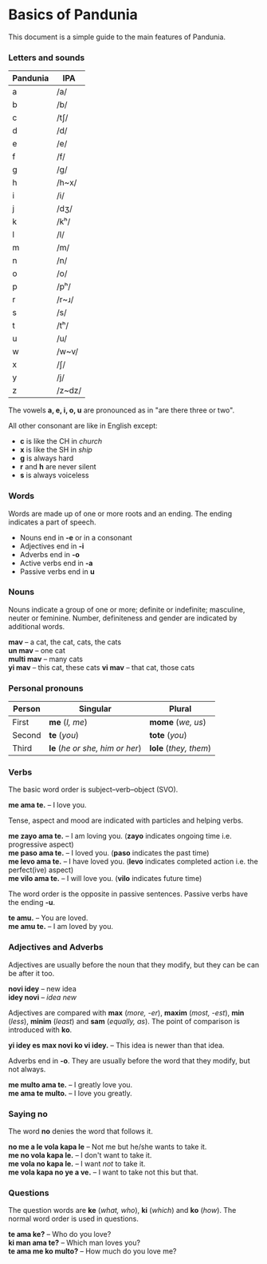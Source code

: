 # Basics of Pandunia

This document is a simple guide to the main features of Pandunia.


### Letters and sounds

| Pandunia | IPA |
|----------|-----|
| a | /a/ |
| b | /b/ |
| c | /tʃ/ |
| d | /d/ |
| e | /e/ |
| f | /f/ |
| g | /g/ |
| h | /h~x/ |
| i | /i/ |
| j | /dʒ/ |
| k | /kʰ/ |
| l | /l/ |
| m | /m/ |
| n | /n/ |
| o | /o/ |
| p | /pʰ/ |
| r | /r~ɹ/ |
| s | /s/ |
| t | /tʰ/ |
| u | /u/ |
| w | /w~v/ |
| x | /ʃ/ |
| y | /j/ |
| z | /z~dz/ |

The vowels **a, e, i, o, u** are pronounced as in "are there three or two".

All other consonant are like in English except:

- **c** is like the CH in _church_
- **x** is like the SH in _ship_
- **g** is always hard
- **r** and **h** are never silent
- **s** is always voiceless

### Words

Words are made up of one or more roots and an ending.
The ending indicates a part of speech.

- Nouns end in **-e** or in a consonant
- Adjectives end in **-i**
- Adverbs end in **-o**
- Active verbs end in **-a**
- Passive verbs end in **u**

### Nouns

Nouns indicate a group of one or more; definite or indefinite; masculine, neuter or feminine.
Number, definiteness and gender are indicated by additional words.

**mav**
– a cat, the cat, cats, the cats  
**un mav**
– one cat  
**multi mav**
– many cats  
**yi mav**
– this cat, these cats
**vi mav**
– that cat, those cats

### Personal pronouns

| Person | Singular                         | Plural                  |
|--------|----------------------------------|-------------------------|
| First  | **me** (_I, me_)                 | **mome** (_we, us_)     |
| Second | **te** (_you_)                   | **tote** (_you_)        |
| Third  | **le** (_he or she, him or her_) | **lole** (_they, them_) |

### Verbs

The basic word order is subject–verb–object (SVO).

**me ama te.**
– I love you.

Tense, aspect and mood are indicated with particles and helping verbs.

**me zayo ama te.**
– I am loving you.
(**zayo** indicates ongoing time i.e. progressive aspect)  
**me paso ama te.**
– I loved you.
(**paso** indicates the past time)  
**me levo ama te.**
– I have loved you.
(**levo** indicates completed action i.e. the perfect(ive) aspect)  
**me vilo ama te.**
– I will love you.
(**vilo** indicates future time)

The word order is the opposite in passive sentences.
Passive verbs have the ending **-u**.

**te amu.**
– You are loved.  
**me amu te.**
– I am loved by you.


### Adjectives and Adverbs

Adjectives are usually before the noun that they modify,
but they can be can be after it too.

**novi idey**
– new idea  
**idey novi**
– _idea new_

Adjectives are compared with
**max** (_more, -er_), **maxim** (_most, -est_),
**min** (_less_), **minim** (_least_) and **sam** (_equally, as_).
The point of comparison is introduced with **ko**.

**yi idey es max novi ko vi idey.**
– This idea is newer than that idea.

Adverbs end in **-o**.
They are usually before the word that they modify,
but not always.

**me multo ama te.**
– I greatly love you.  
**me ama te multo.**
– I love you greatly.


### Saying no

The word **no** denies the word that follows it.

**no me a le vola kapa le**
– Not me but he/she wants to take it.  
**me no vola kapa le.**
– I don't want to take it.  
**me vola no kapa le.**
– I want _not_ to take it.  
**me vola kapa no ye a ve.**
– I want to take not this but that.


### Questions

The question words are
**ke** (_what, who_), **ki** (_which_) and **ko** (_how_).
The normal word order is used in questions.

**te ama ke?**
– Who do you love?  
**ki man ama te?**
– Which man loves you?  
**te ama me ko multo?**
– How much do you love me?

